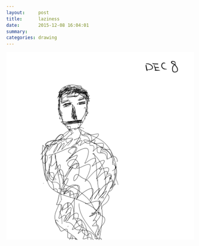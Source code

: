 ```yaml
---
layout:     post
title:      laziness
date:       2015-12-08 16:04:01
summary:    
categories: drawing
---
```

![laziness](/images/blog/laziness.png "threads")
